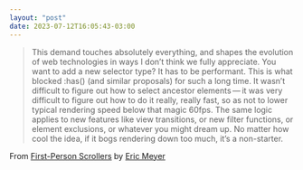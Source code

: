 ```yaml
---
layout: "post"
date: 2023-07-12T16:05:43-03:00
---
```


> This demand touches absolutely everything, and shapes the evolution of web technologies in ways I don’t think we fully appreciate.  You want to add a new selector type?  It has to be performant.  This is what blocked :has() (and similar proposals) for such a long time.  It wasn’t difficult to figure out how to select ancestor elements — it was very difficult to figure out how to do it really, really fast, so as not to lower typical rendering speed below that magic 60fps.  The same logic applies to new features like view transitions, or new filter functions, or element exclusions, or whatever you might dream up.  No matter how cool the idea, if it bogs rendering down too much, it’s a non-starter.

From [First-Person Scrollers](https://meyerweb.com/eric/thoughts/2023/06/20/first-person-scrollers/) by [Eric Meyer](https://meyerweb.com/)
